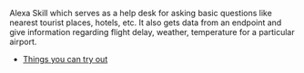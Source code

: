 Alexa Skill which serves as a help desk for asking basic questions like nearest tourist places, hotels, etc. It also gets data from an endpoint and give information regarding flight delay, weather, temperature for a particular airport. 


- [Things you can try out](https://github.com/Ajaymenonm/Alexa-Skills/blob/master/AirportDelayInfo/speechAssets/examples)